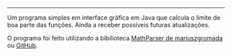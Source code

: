 ------------------------------------------------------------------------
Um programa simples em interface gráfica em Java que calcula o limite de boa parte das funções.
Ainda a receber possíveis futuras atualizações.

O programa foi feito utilizando a bibilioteca [MathParser de mariuszgromada](https://mathparser.org/) ou [GitHub](https://github.com/mariuszgromada/MathParser.org-mXparser).

